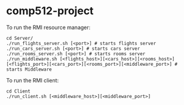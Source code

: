 # comp512-project

To run the RMI resource manager:

```
cd Server/
./run_flights_server.sh [<port>] # starts flights server
./run_cars_server.sh [<port>] # starts cars server
./run_rooms_server.sh [<port>] # starts rooms server
./run_middleware.sh [<flights_host>][<cars_host>][<rooms_host>][<flights_port>][<cars_port>][<rooms_port>][<middleware_port>] # starts Middleware
```

To run the RMI client:

```
cd Client
./run_client.sh [<middleware_host>][<middleware_port>]
```

